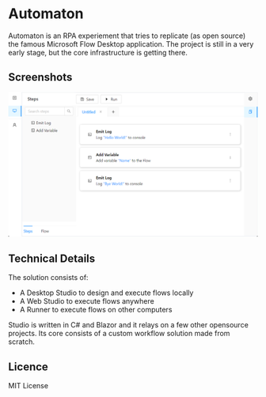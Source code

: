 # Automaton

Automaton is an RPA experiement that tries to replicate (as open source) the famous Microsoft Flow Desktop application. The project is still in a very early stage, but the core infrastructure is getting there.

## Screenshots

![Screenshot 01](/screenshots/Screenshot-2022-05-27-103012.png?raw=true "Automaton Studio Designer")

## Technical Details

The solution consists of:
- A Desktop Studio to design and execute flows locally
- A Web Studio to execute flows anywhere
- A Runner to execute flows on other computers

Studio is written in C# and Blazor and it relays on a few other opensource projects. Its core consists of a custom workflow solution made from scratch.

## Licence

MIT License